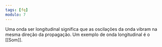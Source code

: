 ```yaml
---
tags: [fq]
modulo: 7
---
```


Uma onda ser longitudinal significa que as oscilações da onda vibram na mesma direção da propagação. Um exemplo de onda longitudinal é o [[Som]].